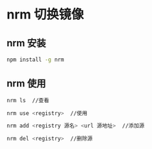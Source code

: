 # nrm 切换镜像

## nrm 安装

```sh
npm install -g nrm
```

## nrm 使用

```sh
nrm ls  //查看

nrm use <registry>  //使用

nrm add <registry 源名> <url 源地址>  //添加源

nrm del <registry>  //删除源

```
